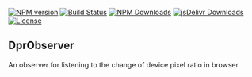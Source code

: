 [![NPM version](https://img.shields.io/npm/v/dpr-observer.svg?style=flat)](https://www.npmjs.org/package/dpr-observer)
[![Build Status](https://travis-ci.org/plainheart/dpr-observer.svg?branch=master)](https://travis-ci.org/plainheart/dpr-observer)
[![NPM Downloads](https://img.shields.io/npm/dm/dpr-observer.svg)](https://npmcharts.com/compare/dpr-observer?minimal=true)
[![jsDelivr Downloads](https://data.jsdelivr.com/v1/package/npm/dpr-observer/badge?style=rounded)](https://www.jsdelivr.com/package/npm/dpr-observer)
[![License](https://img.shields.io/npm/l/dpr-observer.svg)](https://www.npmjs.com/package/dpr-observer)

## DprObserver
An observer for listening to the change of device pixel ratio in browser.
